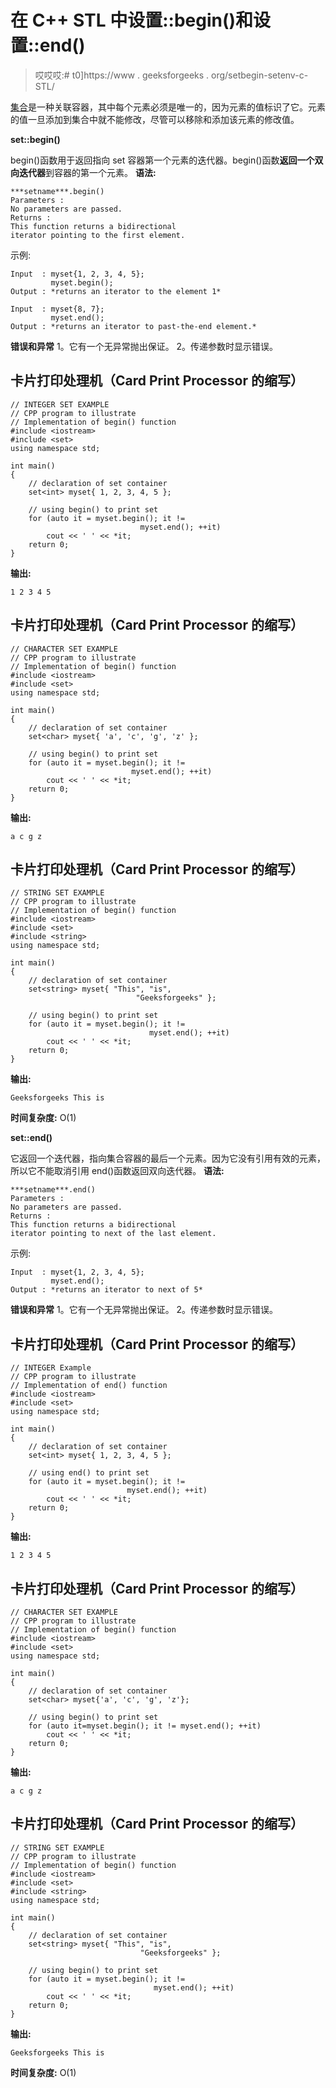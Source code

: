 # 在 C++ STL 中设置::begin()和设置::end()

> 哎哎哎:# t0]https://www . geeksforgeeks . org/setbegin-setenv-c-STL/

[集合](https://www.geeksforgeeks.org/set-in-cpp-stl/)是一种关联容器，其中每个元素必须是唯一的，因为元素的值标识了它。元素的值一旦添加到集合中就不能修改，尽管可以移除和添加该元素的修改值。

**set::begin()**

begin()函数用于返回指向 set 容器第一个元素的迭代器。begin()函数**返回一个双向迭代器**到容器的第一个元素。
**语法:**

```
***setname***.begin()
Parameters :
No parameters are passed.
Returns :
This function returns a bidirectional
iterator pointing to the first element.
```

示例:

```
Input  : myset{1, 2, 3, 4, 5};
         myset.begin();
Output : *returns an iterator to the element 1*

Input  : myset{8, 7};
         myset.end();
Output : *returns an iterator to past-the-end element.* 
```

**错误和异常**
1。它有一个无异常抛出保证。
2。传递参数时显示错误。

## 卡片打印处理机（Card Print Processor 的缩写）

```
// INTEGER SET EXAMPLE
// CPP program to illustrate
// Implementation of begin() function
#include <iostream>
#include <set>
using namespace std;

int main()
{
    // declaration of set container
    set<int> myset{ 1, 2, 3, 4, 5 };

    // using begin() to print set
    for (auto it = myset.begin(); it !=
                             myset.end(); ++it)
        cout << ' ' << *it;
    return 0;
}
```

**输出:**

```
1 2 3 4 5
```

## 卡片打印处理机（Card Print Processor 的缩写）

```
// CHARACTER SET EXAMPLE
// CPP program to illustrate
// Implementation of begin() function
#include <iostream>
#include <set>
using namespace std;

int main()
{
    // declaration of set container
    set<char> myset{ 'a', 'c', 'g', 'z' };

    // using begin() to print set
    for (auto it = myset.begin(); it !=
                           myset.end(); ++it)
        cout << ' ' << *it;
    return 0;
}
```

**输出:**

```
a c g z 
```

## 卡片打印处理机（Card Print Processor 的缩写）

```
// STRING SET EXAMPLE
// CPP program to illustrate
// Implementation of begin() function
#include <iostream>
#include <set>
#include <string>
using namespace std;

int main()
{
    // declaration of set container
    set<string> myset{ "This", "is",
                            "Geeksforgeeks" };

    // using begin() to print set
    for (auto it = myset.begin(); it !=
                               myset.end(); ++it)
        cout << ' ' << *it;
    return 0;
}
```

**输出:**

```
Geeksforgeeks This is 
```

**时间复杂度:** O(1)

**set::end()**

它返回一个迭代器，指向集合容器的最后一个元素。因为它没有引用有效的元素，所以它不能取消引用 end()函数返回双向迭代器。
**语法:**

```
***setname***.end()
Parameters :
No parameters are passed.
Returns :
This function returns a bidirectional
iterator pointing to next of the last element.
```

示例:

```
Input  : myset{1, 2, 3, 4, 5};
         myset.end();
Output : *returns an iterator to next of 5*
```

**错误和异常**
1。它有一个无异常抛出保证。
2。传递参数时显示错误。

## 卡片打印处理机（Card Print Processor 的缩写）

```
// INTEGER Example
// CPP program to illustrate
// Implementation of end() function
#include <iostream>
#include <set>
using namespace std;

int main()
{
    // declaration of set container
    set<int> myset{ 1, 2, 3, 4, 5 };

    // using end() to print set
    for (auto it = myset.begin(); it !=
                          myset.end(); ++it)
        cout << ' ' << *it;
    return 0;
}
```

**输出:**

```
1 2 3 4 5
```

## 卡片打印处理机（Card Print Processor 的缩写）

```
// CHARACTER SET EXAMPLE
// CPP program to illustrate
// Implementation of begin() function
#include <iostream>
#include <set>
using namespace std;

int main()
{
    // declaration of set container
    set<char> myset{'a', 'c', 'g', 'z'};

    // using begin() to print set
    for (auto it=myset.begin(); it != myset.end(); ++it)
        cout << ' ' << *it;
    return 0;
}
```

**输出:**

```
a c g z
```

## 卡片打印处理机（Card Print Processor 的缩写）

```
// STRING SET EXAMPLE
// CPP program to illustrate
// Implementation of begin() function
#include <iostream>
#include <set>
#include <string>
using namespace std;

int main()
{
    // declaration of set container
    set<string> myset{ "This", "is",
                             "Geeksforgeeks" };

    // using begin() to print set
    for (auto it = myset.begin(); it !=
                                myset.end(); ++it)
        cout << ' ' << *it;
    return 0;
}
```

**输出:**

```
Geeksforgeeks This is 
```

**时间复杂度:** O(1)